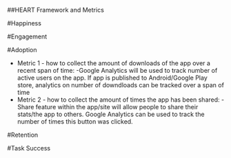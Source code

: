 ##HEART Framework and Metrics

#Happiness

#Engagement 

#Adoption
* Metric 1 - how to collect the amount of downloads of the app over a recent span of time:
  -Google Analytics will be used to track number of active users on the app. If app is published
  to Android/Google Play store, analytics on number of downdloads can be tracked over a span of time
* Metric 2 - how to collect the amount of times the app has been shared:
  -Share feature within the app/site will allow people to share their stats/the app to others. Google
  Analytics can be used to track the number of times this button was clicked. 


#Retention

#Task Success
